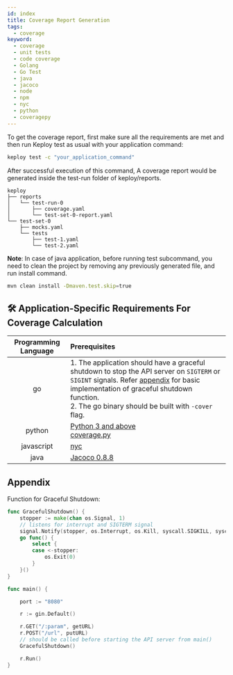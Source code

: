 ```yaml
---
id: index
title: Coverage Report Generation
tags:
  - coverage
keyword:
  - coverage
  - unit tests
  - code coverage
  - Golang
  - Go Test
  - java
  - jacoco
  - node
  - npm
  - nyc
  - python
  - coveragepy
---
```


To get the coverage report, first make sure all the requirements are met and then run Keploy test as usual with your application command:

```bash
keploy test -c "your_application_command"
```

After successful execution of this command, A coverage report would be generated inside the test-run folder of keploy/reports. 

```
keploy
├── reports
│   └── test-run-0
│       ├── coverage.yaml
│       └── test-set-0-report.yaml
└── test-set-0
    ├── mocks.yaml
    └── tests
        ├── test-1.yaml
        └── test-2.yaml
```

**Note**: In case of java application, before running test subcommand, you need to clean the project by removing any previously generated file, and run install command. 
```bash
mvn clean install -Dmaven.test.skip=true
```


## 🛠️ Application-Specific Requirements For Coverage Calculation

| Programming Language | Prerequisites |
| :----: | :---- |
| go   | 1. The application should have a graceful shutdown to stop the API server on `SIGTERM` or `SIGINT` signals. Refer [appendix](#appendix) for basic implementation of graceful shutdown function. <br/> 2. The go binary should be built with `-cover` flag. |
| python |  [Python 3 and above](https://www.python.org/downloads/) <br/>  [coverage.py](https://coverage.readthedocs.io/en/7.4.1/install.html) | 
javascript | [nyc](https://www.npmjs.com/package/nyc) |
java | [Jacoco 0.8.8](https://mvnrepository.com/artifact/org.jacoco/jacoco-maven-plugin/0.8.8) |

## Appendix 

Function for Graceful Shutdown: 

```go
func GracefulShutdown() {
	stopper := make(chan os.Signal, 1)
	// listens for interrupt and SIGTERM signal
	signal.Notify(stopper, os.Interrupt, os.Kill, syscall.SIGKILL, syscall.SIGTERM)
	go func() {
		select {
		case <-stopper:
			os.Exit(0)
		}
	}()
}

func main() {

	port := "8080"

	r := gin.Default()

	r.GET("/:param", getURL)
	r.POST("/url", putURL)
	// should be called before starting the API server from main()
	GracefulShutdown()

	r.Run()
}
```